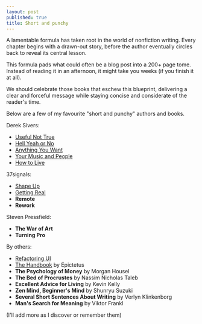 ```yaml
---
layout: post
published: true
title: Short and punchy
---
```


A lamentable formula has taken root in the world of nonfiction writing. Every chapter begins with
a drawn-out story, before the author eventually circles back to reveal its central lesson. 

This formula pads what could often be a blog post into a 200+ page tome. Instead of reading it in
an afternoon, it might take you weeks (if you finish it at all).

We should celebrate those books that eschew this blueprint, delivering a clear and forceful message
while staying concise and considerate of the reader's time.

Below are a few of my favourite "short and punchy" authors and books.

Derek Sivers:

* [Useful Not True](https://sive.rs/u)
* [Hell Yeah or No](https://sive.rs/n)
* [Anything You Want](https://sive.rs/a)
* [Your Music and People](https://sive.rs/m)
* [How to Live](https://sive.rs/h)

37signals:

* [Shape Up](https://basecamp.com/shapeup/shape-up.pdf)
* [Getting Real](https://basecamp.com/gettingreal/getting-real.pdf)
* **Remote**
* **Rework**

Steven Pressfield:

* **The War of Art**
* **Turning Pro**

By others:

* [Refactoring UI](https://www.refactoringui.com/)
* [The Handbook](https://archive.org/details/epictetus-the-enchiridion) by Epictetus
* **The Psychology of Money** by Morgan Housel
* **The Bed of Procrustes** by Nassim Nicholas Taleb
* **Excellent Advice for Living** by Kevin Kelly
* **Zen Mind, Beginner's Mind** by Shunryu Suzuki
* **Several Short Sentences About Writing** by Verlyn Klinkenborg
* **Man's Search for Meaning** by Viktor Frankl

(I'll add more as I discover or remember them)
